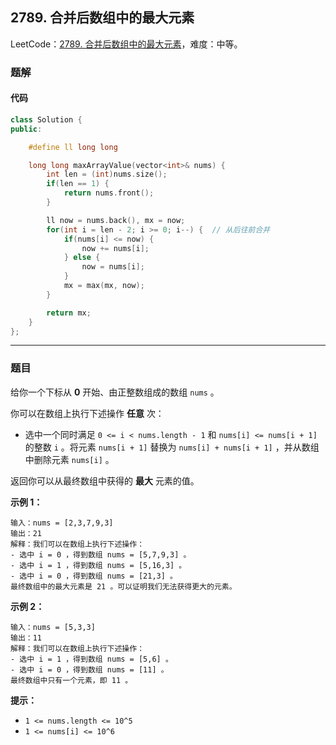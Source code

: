 ## 2789. 合并后数组中的最大元素

LeetCode：[2789. 合并后数组中的最大元素](https://leetcode.cn/problems/largest-element-in-an-array-after-merge-operations/)，难度：中等。

### 题解

#### 代码

```c++
class Solution {
public:

    #define ll long long

    long long maxArrayValue(vector<int>& nums) {
        int len = (int)nums.size();
        if(len == 1) {
            return nums.front();
        }

        ll now = nums.back(), mx = now;
        for(int i = len - 2; i >= 0; i--) {  // 从后往前合并
            if(nums[i] <= now) {
                now += nums[i];
            } else {
                now = nums[i];
            }
            mx = max(mx, now);
        }

        return mx;
    }
};
```



---



### 题目

给你一个下标从 **0** 开始、由正整数组成的数组 `nums` 。

你可以在数组上执行下述操作 **任意** 次：

- 选中一个同时满足 `0 <= i < nums.length - 1` 和 `nums[i] <= nums[i + 1]` 的整数 `i` 。将元素 `nums[i + 1]` 替换为 `nums[i] + nums[i + 1]` ，并从数组中删除元素 `nums[i]` 。

返回你可以从最终数组中获得的 **最大** 元素的值。

 

**示例 1：**

```
输入：nums = [2,3,7,9,3]
输出：21
解释：我们可以在数组上执行下述操作：
- 选中 i = 0 ，得到数组 nums = [5,7,9,3] 。
- 选中 i = 1 ，得到数组 nums = [5,16,3] 。
- 选中 i = 0 ，得到数组 nums = [21,3] 。
最终数组中的最大元素是 21 。可以证明我们无法获得更大的元素。
```

**示例 2：**

```
输入：nums = [5,3,3]
输出：11
解释：我们可以在数组上执行下述操作：
- 选中 i = 1 ，得到数组 nums = [5,6] 。
- 选中 i = 0 ，得到数组 nums = [11] 。
最终数组中只有一个元素，即 11 。
```

 

**提示：**

- `1 <= nums.length <= 10^5`
- `1 <= nums[i] <= 10^6`


